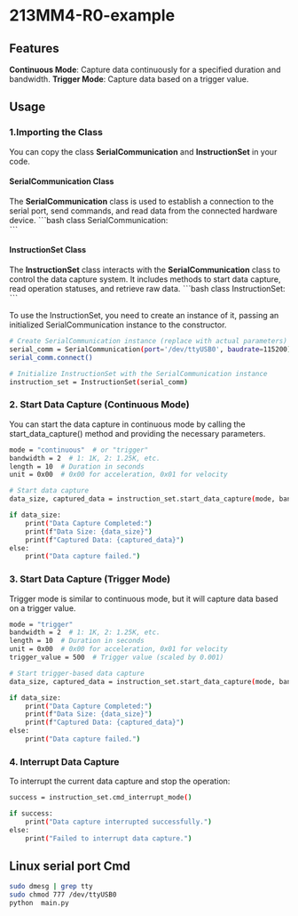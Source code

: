 # 213MM4-R0-example

## Features
**Continuous Mode**: Capture data continuously for a specified duration and bandwidth.
**Trigger Mode**: Capture data based on a trigger value.

## Usage
### 1.Importing the Class
You can copy the class **SerialCommunication** and **InstructionSet** in your code.

#### SerialCommunication Class
The **SerialCommunication** class is used to establish a connection to the serial port, send commands, and read data from the connected hardware device.
ˋˋˋbash
class SerialCommunication:  
ˋˋˋ

#### InstructionSet Class
The **InstructionSet** class interacts with the **SerialCommunication** class to control the data capture system. It includes methods to start data capture, read operation statuses, and retrieve raw data.
ˋˋˋbash
class InstructionSet:
ˋˋˋ

To use the InstructionSet, you need to create an instance of it, passing an initialized SerialCommunication instance to the constructor.
```bash
# Create SerialCommunication instance (replace with actual parameters)
serial_comm = SerialCommunication(port='/dev/ttyUSB0', baudrate=115200)
serial_comm.connect()

# Initialize InstructionSet with the SerialCommunication instance
instruction_set = InstructionSet(serial_comm)
```

### 2. Start Data Capture (Continuous Mode)
You can start the data capture in continuous mode by calling the start_data_capture() method and providing the necessary parameters.
```bash
mode = "continuous"  # or "trigger"
bandwidth = 2  # 1: 1K, 2: 1.25K, etc.
length = 10  # Duration in seconds
unit = 0x00  # 0x00 for acceleration, 0x01 for velocity

# Start data capture
data_size, captured_data = instruction_set.start_data_capture(mode, bandwidth, length, unit)

if data_size:
    print("Data Capture Completed:")
    print(f"Data Size: {data_size}")
    print(f"Captured Data: {captured_data}")
else:
    print("Data capture failed.")
```

### 3. Start Data Capture (Trigger Mode)
Trigger mode is similar to continuous mode, but it will capture data based on a trigger value.
```bash
mode = "trigger"
bandwidth = 2  # 1: 1K, 2: 1.25K, etc.
length = 10  # Duration in seconds
unit = 0x00  # 0x00 for acceleration, 0x01 for velocity
trigger_value = 500  # Trigger value (scaled by 0.001)

# Start trigger-based data capture
data_size, captured_data = instruction_set.start_data_capture(mode, bandwidth, length, unit, trigger=trigger_value)

if data_size:
    print("Data Capture Completed:")
    print(f"Data Size: {data_size}")
    print(f"Captured Data: {captured_data}")
else:
    print("Data capture failed.")
```
### 4. Interrupt Data Capture
To interrupt the current data capture and stop the operation:
```bash
success = instruction_set.cmd_interrupt_mode()

if success:
    print("Data capture interrupted successfully.")
else:
    print("Failed to interrupt data capture.")
```




## Linux serial port Cmd
```bash
sudo dmesg | grep tty
sudo chmod 777 /dev/ttyUSB0
python  main.py
```